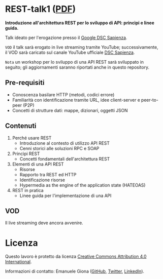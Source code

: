 # REST-talk1 ([PDF][slides])
**Introduzione all'architettura REST per lo sviluppo di API: princìpi e linee guida.**

Talk ideato per l'erogazione presso il [Google DSC Sapienza][dsc].

`VOD` il talk sarà erogato in live streaming tramite YouTube; successivamente, il VOD sarà caricato sul canale YouTube ufficiale [DSC Sapienza][dsc-yt].

`Nota` un workshop per lo sviluppo di una API REST sarà sviluppato in seguito; gli aggiornamenti saranno riportati anche in questo repository.

## Pre-requisiti

- Conoscenza basilare HTTP (metodi, codici errore)
- Familiarità con identificazione tramite URL, idee client-server e peer-to-peer (P2P)
- Concetti di strutture dati: mappe, dizionari, oggetti JSON

## Contenuti

1. Perché usare REST
   - Introduzione al contesto di utilizzo API REST
   - Cenni storici alle soluzioni RPC e SOAP
2. Princìpi REST
   - Concetti fondamentali dell'architettura REST
3. Elementi di una API REST
   - Risorse
   - Rapporto tra REST ed HTTP
   - Identificazione risorse
   - Hypermedia as the engine of the application state (HATEOAS)
4. REST in pratica
   - Linee guida per l'implementazione di una API

## VOD

Il live streaming deve ancora avvenire.

# Licenza

Questo lavoro è protetto da licenza [Creative Commons Attribution 4.0 International][license].

Informazioni di contatto: Emanuele Giona ([GitHub][gh], [Twitter][twitter], [LinkedIn][linkedin]).

[slides]: ./slides.pdf
[license]: https://creativecommons.org/licenses/by/4.0/
[gh]: https://github.com/emanuelegiona
[twitter]: https://twitter.com/emanuele_giona
[linkedin]: https://www.linkedin.com/in/emanuelegiona
[dsc]: https://github.com/DSC-Sapienza
[dsc-yt]: TODO
[rest-talk2]: TODO
